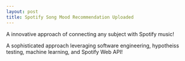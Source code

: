 ```yaml
---
layout: post
title: Spotify Song Mood Recommendation Uploaded
---
```


A innovative approach of connecting any subject with Spotify music!

A sophisticated approach leveraging software engineering, hypotheiss testing, machine learning, and Spotify Web API!
